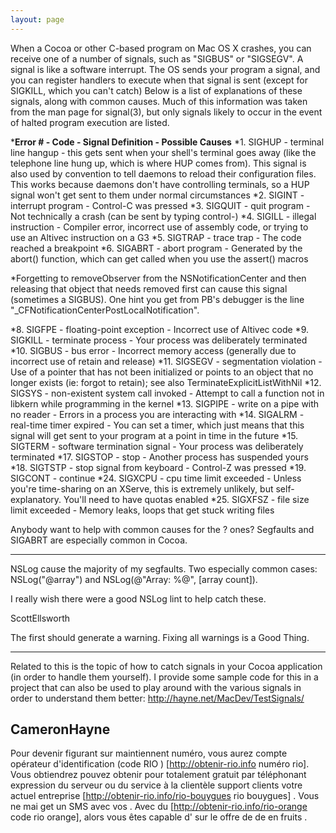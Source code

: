 ```yaml
---
layout: page
---
```




When a Cocoa or other C-based program on Mac OS X crashes, you can receive one of a number of signals, such as "SIGBUS" or "SIGSEGV". A signal is like a software interrupt.  The OS sends your program a signal, and you can register handlers to execute when that signal is sent (except for SIGKILL, which you can't catch)  Below is a list of explanations of these signals, along with common causes. Much of this information was taken from the man page for signal(3), but only signals likely to occur in the event of halted program execution are listed. 

***Error # - Code - Signal		Definition	-	Possible Causes**
*1. SIGHUP	-	terminal line hangup	-	this gets sent when your shell's terminal goes away (like the telephone line hung up, which is where HUP comes from).  This signal is also used by convention to tell daemons to reload their configuration files.  This works  because daemons don't have controlling terminals, so a HUP signal won't get sent to them under normal circumstances
*2. SIGINT	-	interrupt program	-	Control-C was pressed
*3. SIGQUIT	-	quit program	-	Not technically a crash (can be sent by typing control-\)
*4. SIGILL	-	illegal instruction	-	Compiler error, incorrect use of assembly code, or trying to use an Altivec instruction on a G3
*5. SIGTRAP	-	trace trap	-	The code reached a breakpoint
*6. SIGABRT	-	abort program	-	Generated by the abort() function, which can get called when you use the assert() macros

*Forgetting to removeObserver from the NSNotificationCenter and then releasing that object that needs removed first can cause this signal (sometimes a SIGBUS). One hint you get from PB's debugger is the line "_CFNotificationCenterPostLocalNotification". 

*8. SIGFPE	-	floating-point exception	-	Incorrect use of Altivec code
*9. SIGKILL	-	terminate process	-	Your process was deliberately terminated
*10. SIGBUS	-	bus error	-	Incorrect memory access (generally due to incorrect use of retain and release)
*11. SIGSEGV	-	segmentation violation	-	Use of a pointer that has not been initialized or points to an object that no longer exists (ie: forgot to retain); see also TerminateExplicitListWithNil
*12. SIGSYS	-	non-existent system call invoked	- Attempt to call a function not in libkern while programming in the kernel 
*13. SIGPIPE	-	write on a pipe with no reader	-	Errors in a process you are interacting with
*14. SIGALRM	-	real-time timer expired	-	You can set a timer, which just means that this signal will get sent to your program at a point in time in the future
*15. SIGTERM	-	software termination signal	-	Your process was deliberately terminated
*17. SIGSTOP	-	stop	-	Another process has suspended yours
*18. SIGTSTP	-	stop signal from keyboard	-	Control-Z was pressed
*19. SIGCONT    -       continue
*24. SIGXCPU	-	cpu time limit exceeded	-	Unless you're time-sharing on an XServe, this is extremely unlikely, but self-explanatory.  You'll need to have quotas enabled
*25. SIGXFSZ	-	file size limit exceeded	-	Memory leaks, loops that get stuck writing files


Anybody want to help with common causes for the ? ones? Segfaults and SIGABRT are especially common in Cocoa.

----
NSLog cause the majority of my segfaults.  Two especially common cases: NSLog("@array") and NSLog(@"Array: %@", [array count]).

I really wish there were a good NSLog lint to help catch these.

ScottEllsworth

The first should generate a warning.  Fixing all warnings is a Good Thing.

----
Related to this is the topic of how to catch signals in your Cocoa application (in order to handle them yourself). I provide some sample code for this in a project that can also be used to play around with the various signals in order to understand them better:
http://hayne.net/MacDev/TestSignals/

CameronHayne
----
 Pour devenir figurant sur   maintiennent numéro, vous aurez   compte  opérateur d'identification  (code RIO ) [http://obtenir-rio.info numéro rio]. Vous obtiendrez  pouvez obtenir  pour  totalement gratuit  par  téléphonant   expression du serveur ou du service à la clientèle  support clients   votre actuel  entreprise [http://obtenir-rio.info/rio-bouygues rio bouygues] . Vous ne  mai   get un SMS  avec vos . Avec  du  [http://obtenir-rio.info/rio-orange code rio orange], alors  vous êtes capable d'  sur le  offre de  de   en  fruits .
